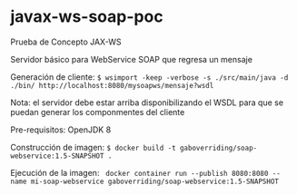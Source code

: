 # javax-ws-soap-poc
Prueba de Concepto JAX-WS

Servidor básico para WebService SOAP que regresa un mensaje
 
Generación de cliente:
 ``` $ wsimport -keep -verbose -s ./src/main/java -d ./bin/ http://localhost:8080/mysoapws/mensaje?wsdl ```
 
 Nota: el servidor debe estar arriba disponibilizando el WSDL para que se puedan generar los componmentes del cliente
 
 Pre-requisitos: OpenJDK 8
 
 Construcción de imagen: 
 ``` $ docker build -t gaboverriding/soap-webservice:1.5-SNAPSHOT . ```
 
 Ejecución de la imagen:
 ``` docker container run --publish 8080:8080 --name mi-soap-webservice gaboverriding/soap-webservice:1.5-SNAPSHOT```
  
 
 


